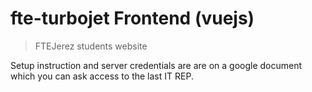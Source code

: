 # fte-turbojet Frontend (vuejs)

> FTEJerez students website

Setup instruction and server credentials are are on a google document which you can ask access to the last IT REP.

